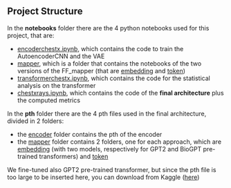 ## Project Structure
In the **notebooks** folder there are the 4 python notebooks used for this project, that are:
- [encoderchestx.ipynb](https://github.com/Absoluty02/DLA/blob/main/DL/notebooks/encoderchestx.ipynb), which contains the code to train the AutoencoderCNN and the VAE
- [mapper](https://github.com/Absoluty02/DLA/tree/main/DL/notebooks/mapper), which is a folder that contains the notebooks of the two versions of the FF_mapper (that are [embedding](https://github.com/Absoluty02/DLA/tree/main/DL/notebooks/mapper/embedding) and [token](https://github.com/Absoluty02/DLA/tree/main/DL/notebooks/mapper/token))
- [transformerchestx.ipynb](https://github.com/Absoluty02/DLA/blob/main/DL/notebooks/transformerchestx.ipynb), which contains the code for the statistical analysis on the transformer
- [chestxrays.ipynb](https://github.com/Absoluty02/DLA/blob/main/DL/notebooks/chestxrays.ipynb), which contains the code of the **final architecture** plus the computed metrics

In the **pth** folder there are the 4 pth files used in the final architecture, divided in 2 folders:
- the [encoder](https://github.com/Absoluty02/DLA/tree/main/DL/pth/encoder) folder contains the pth of the encoder
- the [mapper](https://github.com/Absoluty02/DLA/tree/main/DL/pth/mapper) folder contains 2 folders, one for each approach, which are [embedding](https://github.com/Absoluty02/DLA/tree/main/DL/pth/mapper/embedding) (with two models, respectively for GPT2 and BioGPT pre-trained transformers) and [token](https://github.com/Absoluty02/DLA/tree/main/DL/pth/mapper/token)

We fine-tuned also GPT2 pre-trained transformer, but since the pth file is too large to be inserted here, you can download from Kaggle ([here](https://www.kaggle.com/models/emanueleconforti/gpt2_fine_tuned))

